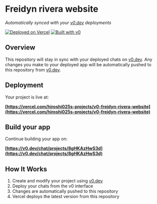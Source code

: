 # Freidyn rivera website

*Automatically synced with your [v0.dev](https://v0.dev) deployments*

[![Deployed on Vercel](https://img.shields.io/badge/Deployed%20on-Vercel-black?style=for-the-badge&logo=vercel)](https://vercel.com/hiroshi025s-projects/v0-freidyn-rivera-website)
[![Built with v0](https://img.shields.io/badge/Built%20with-v0.dev-black?style=for-the-badge)](https://v0.dev/chat/projects/8gHKAzHwS3d)

## Overview

This repository will stay in sync with your deployed chats on [v0.dev](https://v0.dev).
Any changes you make to your deployed app will be automatically pushed to this repository from [v0.dev](https://v0.dev).

## Deployment

Your project is live at:

**[https://vercel.com/hiroshi025s-projects/v0-freidyn-rivera-website](https://vercel.com/hiroshi025s-projects/v0-freidyn-rivera-website)**

## Build your app

Continue building your app on:

**[https://v0.dev/chat/projects/8gHKAzHwS3d](https://v0.dev/chat/projects/8gHKAzHwS3d)**

## How It Works

1. Create and modify your project using [v0.dev](https://v0.dev)
2. Deploy your chats from the v0 interface
3. Changes are automatically pushed to this repository
4. Vercel deploys the latest version from this repository